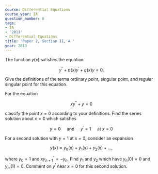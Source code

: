 ```yaml
---
course: Differential Equations
course_year: IA
question_number: 8
tags:
- IA
- '2013'
- Differential Equations
title: 'Paper 2, Section II, A '
year: 2013
---
```




The function $y(x)$ satisfies the equation

$$y^{\prime \prime}+p(x) y^{\prime}+q(x) y=0 .$$

Give the definitions of the terms ordinary point, singular point, and regular singular point for this equation.

For the equation

$$x y^{\prime \prime}+y=0$$

classify the point $x=0$ according to your definitions. Find the series solution about $x=0$ which satisfies

$$y=0 \quad \text { and } \quad y^{\prime}=1 \quad \text { at } x=0$$

For a second solution with $y=1$ at $x=0$, consider an expansion

$$y(x)=y_{0}(x)+y_{1}(x)+y_{2}(x)+\ldots,$$

where $y_{0}=1$ and $x y_{n+1}^{\prime \prime}=-y_{n}$. Find $y_{1}$ and $y_{2}$ which have $y_{n}(0)=0$ and $y_{n}^{\prime}(1)=0$. Comment on $y^{\prime}$ near $x=0$ for this second solution.